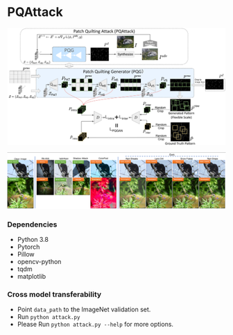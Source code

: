 # PQAttack

<p align="center">
  <img src="paper_image/PQAttack.png">
</p>

<p align="center">
  <img src="paper_image/Comparsion.png">
</p>

### Dependencies
- Python 3.8
- Pytorch
- Pillow
- opencv-python
- tqdm
- matplotlib

### Cross model transferability
- Point `data_path` to the ImageNet validation set.
- Run `python attack.py`
- Please Run `python attack.py --help` for more options.


